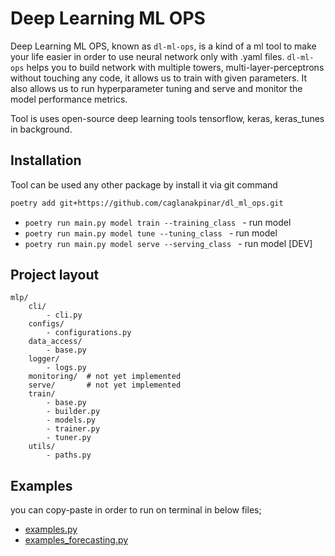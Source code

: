 # Deep Learning ML OPS

Deep Learning ML OPS, known as `dl-ml-ops`, is a kind of a ml tool to make your life easier in order to use neural network only with .yaml files. `dl-ml-ops` helps you to build network with multiple towers, multi-layer-perceptrons without touching any code, it allows us to train with given parameters. 
It also allows us to run hyperparameter tuning and serve and monitor the model performance metrics. 

Tool is uses open-source deep learning tools tensorflow, keras, keras_tunes in background. 

## Installation

Tool can be used any other package by install it via git command

```bash
poetry add git+https://github.com/caglanakpinar/dl_ml_ops.git
```

* `poetry run main.py model train --training_class ` - run model
* `poetry run main.py model tune --tuning_class ` - run model
* `poetry run main.py model serve --serving_class ` - run model [DEV]


## Project layout

    mlp/
        cli/   
            - cli.py  
        configs/
            - configurations.py  
        data_access/  
            - base.py
        logger/
            - logs.py
        monitoring/  # not yet implemented
        serve/       # not yet implemented
        train/
            - base.py
            - builder.py
            - models.py
            - trainer.py
            - tuner.py
        utils/
            - paths.py


## Examples
you can copy-paste in order to run on terminal in below files;
- [examples.py](./examples.py) 
- [examples_forecasting.py](./examples_forecasting.py)
